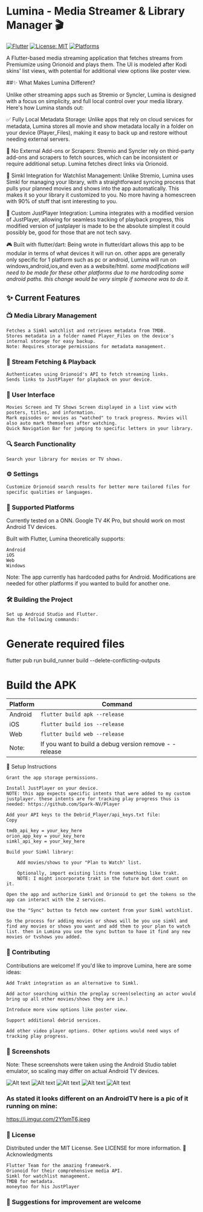 # Lumina - Media Streamer & Library Manager 🎬

[![Flutter](https://img.shields.io/badge/Flutter-3.0%2B-blue.svg)](https://flutter.dev)
[![License: MIT](https://img.shields.io/badge/License-MIT-yellow.svg)](https://opensource.org/licenses/MIT)
[![Platforms](https://img.shields.io/badge/Platforms-Android%20|%20iOS%20|%20Web-brightgreen.svg)](https://flutter.dev/multi-platform/)

A Flutter-based media streaming application that fetches streams from Premiumize using Orionoid and plays them. The UI is modeled after Kodi skins' list views, with potential for additional view options like poster view.


##✨ What Makes Lumina Different?

Unlike other streaming apps such as Stremio or Syncler, Lumina is designed with a focus on simplicity, and full local control over your media library. Here's how Lumina stands out:

✅ Fully Local Metadata Storage: Unlike apps that rely on cloud services for metadata, Lumina stores all movie and show metadata locally in a folder on your device (Player_Files), making it easy to back up and restore without needing external servers.

🔐 No External Add-ons or Scrapers: Stremio and Syncler rely on third-party add-ons and scrapers to fetch sources, which can be inconsistent or require additional setup. Lumina fetches direct links via Orionoid.

🔄 Simkl Integration for Watchlist Management: Unlike Stremio, Lumina uses Simkl for managing your library, with a straightforward syncing process that pulls your planned movies and shows into the app automatically. This makes it so your library it customized to you. No more having a homescreen with 90% of stuff that isnt interesting to you.

🎥 Custom JustPlayer Integration: Lumina integrates with a modified version of JustPlayer, allowing for seamless tracking of playback progress, this modified version of justplayer is made to be the absolute simplest it could possibly be, good for those that are not tech savy.

🎮 Built with flutter/dart: Being wrote in flutter/dart allows this app to be modular in terms of what devices it will run on. other apps are generally only specific for 1 platform such as pc or android, Lumina will run on windows,android,ios,and even as a website/html. 
*some modifications will need to be made for these other platforms due to me hardcoding some android paths. this change would be very simple if someone was to do it.*


## ✨ Current Features
### 📺 Media Library Management

    Fetches a Simkl watchlist and retrieves metadata from TMDB.
    Stores metadata in a folder named Player_Files on the device's internal storage for easy backup.
    Note: Requires storage permissions for metadata management.

### 🔗 Stream Fetching & Playback

    Authenticates using Orionoid's API to fetch streaming links.
    Sends links to JustPlayer for playback on your device.

### 🎥  User Interface

    Movies Screen and TV Shows Screen displayed in a list view with posters, titles, and information.
    Mark episodes or movies as "watched" to track progress. Movies will also auto mark themselves after watching.
    Quick Navigation Bar for jumping to specific letters in your library.

### 🔍 Search Functionality

    Search your library for movies or TV shows.

### ⚙️ Settings

    Customize Orionoid search results for better more tailored files for specific qualities or languages.

### 📱 Supported Platforms

Currently tested on a ONN. Google TV 4K Pro, but should work on most Android TV devices.

Built with Flutter, Lumina theoretically supports:

    Android
    iOS
    Web
    Windows

Note: The app currently has hardcoded paths for Android. Modifications are needed for other platforms if you wanted to build for another one.

### 🛠️ Building the Project

    Set up Android Studio and Flutter.
    Run the following commands:

# Generate required files
flutter pub run build_runner build --delete-conflicting-outputs

# Build the APK
| Platform | Command |
|----------|---------|
| Android  | `flutter build apk --release` |
| iOS      | `flutter build ios --release` |
| Web      | `flutter build web --release` |
| Note: | If you want to build a debug version remove - -release |

🚀 Setup Instructions

    Grant the app storage permissions.

    Install JustPlayer on your device.
	NOTE: this app expects specific intents that were added to my custom justplayer. these intents are for tracking play progress thus is needed: https://github.com/Spark-NV/Player

    Add your API keys to the Debrid_Player/api_keys.txt file:
    Copy

    tmdb_api_key = your_key_here
    orion_app_key = your_key_here
    simkl_api_key = your_key_here

    Build your Simkl library:

        Add movies/shows to your "Plan to Watch" list.

        Optionally, import existing lists from something like trakt.
		NOTE: I might incorporate trakt in the future but dont count on it.

    Open the app and authorize Simkl and Orionoid to get the tokens so the app can interact with the 2 services.

    Use the "Sync" button to fetch new content from your Simkl watchlist.

    So the process for adding movies or shows will be you use simkl and find any movies or shows you want and add them to your plan to watch list. then in Lumina you use the sync button to have it find any new movies or tvshows you added.

### 🤝 Contributing

Contributions are welcome! If you'd like to improve Lumina, here are some ideas:

    Add Trakt integration as an alternative to Simkl.

    Add actor searching within the preplay screen(selecting an actor would bring up all other movies/shows they are in.)

    Introduce more view options like poster view.

    Support additional debrid services.

    Add other video player options. Other options would need ways of tracking play progress.

### 📸 Screenshots

Note: These screenshots were taken using the Android Studio tablet emulator, so scaling may differ on actual Android TV devices.

![Alt text](Screenshots/Homescreen.png)
![Alt text](Screenshots/Movies_screen.png)
![Alt text](Screenshots/Pre_Play_Screen.png)
![Alt text](Screenshots/TVShows_Screen.png)
![Alt text](Screenshots/Episodes_Screen.png)

### As stated it looks different on an AndroidTV here is a pic of it running on mine:

https://i.imgur.com/2YfomT6.jpeg


### 📜 License

Distributed under the MIT License. See LICENSE for more information.
🙏 Acknowledgments

    Flutter Team for the amazing framework.
    Orionoid for their comprehensive media API.
    Simkl for watchlist management.
    TMDB for metadata.
    moneytoo for his JustPlayer

### 📌 Suggestions for improvement are welcome